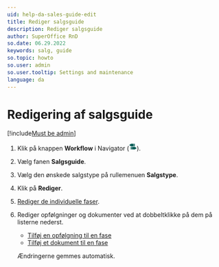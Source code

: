 ```yaml
---
uid: help-da-sales-guide-edit
title: Rediger salgsguide
description: Rediger salgsguide
author: SuperOffice RnD
so.date: 06.29.2022
keywords: salg, guide
so.topic: howto
so.user: admin
so.user.tooltip: Settings and maintenance
language: da
---
```


# Redigering af salgsguide

[!include[Must be admin](../../../learn/includes/req-admin.md)]

1. Klik på knappen **Workflow** i Navigator (![ikon][img1]).
2. Vælg fanen **Salgsguide**.
3. Vælg den ønskede salgstype på rullemenuen **Salgstype**.
4. Klik på **Rediger**.
5. [Rediger de individuelle faser][3].
6. Rediger opfølgninger og dokumenter ved at dobbeltklikke på dem på listerne nederst.

    * [Tilføj en opfølgning til en fase][1]
    * [Tilføj et dokument til en fase][2]

    Ændringerne gemmes automatisk.

<!-- Referenced links -->
[1]: create.md#add-fo-stage
[2]: create.md#add-doc-stage
[3]: ../../../admin/lists/learn/sale-stage.md

<!-- Referenced images -->
[img1]: ../../../../../common/icons/nav-admin-workflow-active.png
